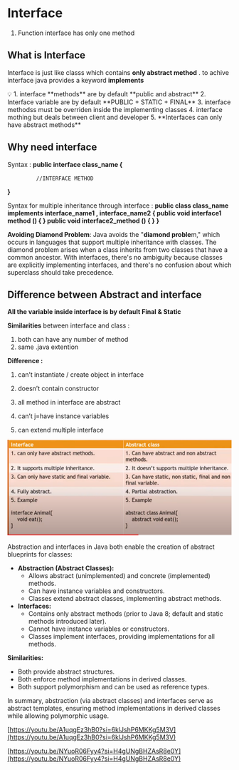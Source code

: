 # Interface

1. Function interface has only one method 

## What is Interface

Interface is just like classs which contains **only abstract method** . to achive interface java provides a keyword **implements**

<aside>
💡 1. interface **methods** are by default **public and abstract**
2. Interface variable are by default **PUBLIC + STATIC + FINAL**
3. interface methodss must be overriden inside the implementing classes
4. interface mothing but deals between client and developer
5. **Interfaces can only have abstract methods**

</aside>

## **Why need interface**

Syntax :
**public interface class_name {**

             //INTERFACE METHOD
**}**

Syntax for multiple inheritance through interface :
**public class class_name implements  interface_name1 , interface_name2 {
          public void interface1 method () {
}
          public void interface2_method () {
}
}**

**Avoiding Diamond Problem**: Java avoids the "**diamond proble**m," which occurs in languages that support multiple inheritance with classes. The diamond problem arises when a class inherits from two classes that have a common ancestor. With interfaces, there's no ambiguity because classes are explicitly implementing interfaces, and there's no confusion about which superclass should take precedence.

## Difference between Abstract and interface

**All the variable inside interface is by default Final & Static**

**Similarities** between interface and class :

1. both can have any number of method
2. same .java extention

**Difference :**
1.  can’t instantiate / create object in interface

1. doesn’t contain constructor
2. all method in interface are abstract
3. can’t j=have instance variables
4. can extend multiple interface

![Untitled](Interface%201d4615816e6843a38e236bf68e1d2c77/Untitled.png)

Abstraction and interfaces in Java both enable the creation of abstract blueprints for classes:

- **Abstraction (Abstract Classes):**
    - Allows abstract (unimplemented) and concrete (implemented) methods.
    - Can have instance variables and constructors.
    - Classes extend abstract classes, implementing abstract methods.
- **Interfaces:**
    - Contains only abstract methods (prior to Java 8; default and static methods introduced later).
    - Cannot have instance variables or constructors.
    - Classes implement interfaces, providing implementations for all methods.

**Similarities:**

- Both provide abstract structures.
- Both enforce method implementations in derived classes.
- Both support polymorphism and can be used as reference types.

In summary, abstraction (via abstract classes) and interfaces serve as abstract templates, ensuring method implementations in derived classes while allowing polymorphic usage.

[https://youtu.be/A1uqgEz3hB0?si=6klJshP6MKKg5M3V](https://youtu.be/A1uqgEz3hB0?si=6klJshP6MKKg5M3V) 

[https://youtu.be/NYuoR06Fyy4?si=H4gUNgBHZAsR8e0Y](https://youtu.be/NYuoR06Fyy4?si=H4gUNgBHZAsR8e0Y)